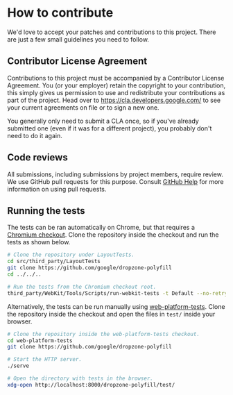 # How to contribute

We'd love to accept your patches and contributions to this project. There are
just a few small guidelines you need to follow.

## Contributor License Agreement

Contributions to this project must be accompanied by a Contributor License
Agreement. You (or your employer) retain the copyright to your contribution,
this simply gives us permission to use and redistribute your contributions as
part of the project. Head over to <https://cla.developers.google.com/> to see
your current agreements on file or to sign a new one.

You generally only need to submit a CLA once, so if you've already submitted one
(even if it was for a different project), you probably don't need to do it
again.

## Code reviews

All submissions, including submissions by project members, require review. We
use GitHub pull requests for this purpose. Consult [GitHub Help] for more
information on using pull requests.

[GitHub Help]: https://help.github.com/articles/about-pull-requests/

## Running the tests

The tests can be ran automatically on Chrome, but that requires a
[Chromium checkout](https://www.chromium.org/developers/how-tos/get-the-code).
Clone the repository inside the checkout and run the tests as shown below.

```bash
# Clone the repository under LayoutTests.
cd src/third_party/LayoutTests
git clone https://github.com/google/dropzone-polyfill
cd ../../..

# Run the tests from the Chromium checkout root.
third_party/WebKit/Tools/Scripts/run-webkit-tests -t Default --no-retry dropzone-polyfill/test/*
```

Alternatively, the tests can be run manually using
[web-platform-tests](https://github.com/w3c/web-platform-tests). Clone the
repository inside the checkout and open the files in `test/` inside your
browser.

```bash
# Clone the repository inside the web-platform-tests checkout.
cd web-platform-tests
git clone https://github.com/google/dropzone-polyfill

# Start the HTTP server.
./serve

# Open the directory with tests in the browser.
xdg-open http://localhost:8000/dropzone-polyfill/test/
```
